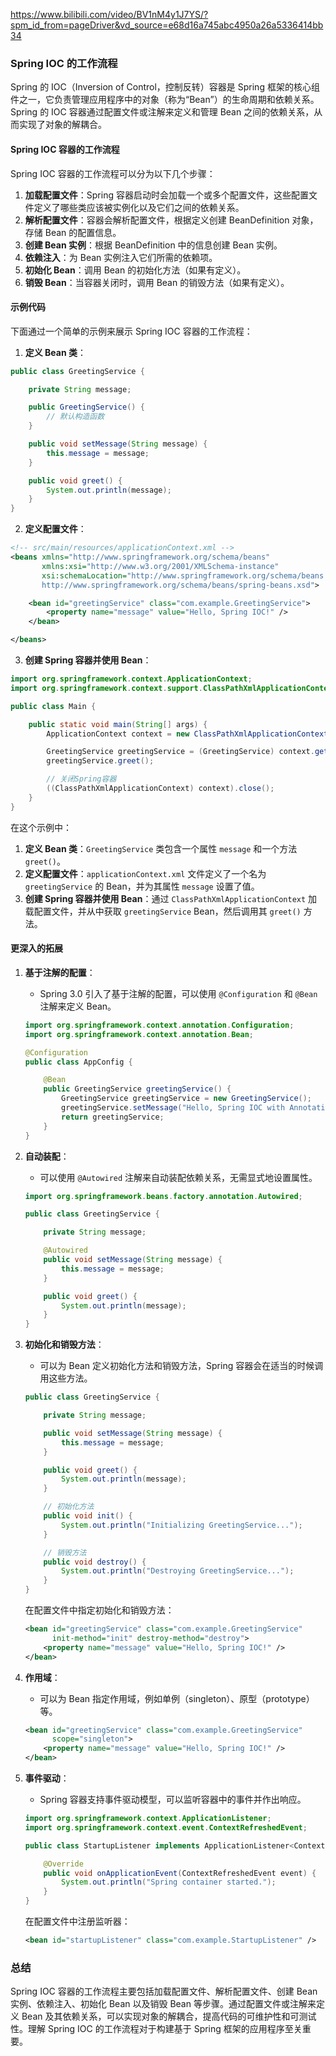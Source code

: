 https://www.bilibili.com/video/BV1nM4y1J7YS/?spm_id_from=pageDriver&vd_source=e68d16a745abc4950a26a5336414bb34

### Spring IOC 的工作流程

Spring 的 IOC（Inversion of Control，控制反转）容器是 Spring 框架的核心组件之一，它负责管理应用程序中的对象（称为“Bean”）的生命周期和依赖关系。Spring 的 IOC 容器通过配置文件或注解来定义和管理 Bean 之间的依赖关系，从而实现了对象的解耦合。

#### Spring IOC 容器的工作流程

Spring IOC 容器的工作流程可以分为以下几个步骤：

1. **加载配置文件**：Spring 容器启动时会加载一个或多个配置文件，这些配置文件定义了哪些类应该被实例化以及它们之间的依赖关系。
2. **解析配置文件**：容器会解析配置文件，根据定义创建 BeanDefinition 对象，存储 Bean 的配置信息。
3. **创建 Bean 实例**：根据 BeanDefinition 中的信息创建 Bean 实例。
4. **依赖注入**：为 Bean 实例注入它们所需的依赖项。
5. **初始化 Bean**：调用 Bean 的初始化方法（如果有定义）。
6. **销毁 Bean**：当容器关闭时，调用 Bean 的销毁方法（如果有定义）。

#### 示例代码

下面通过一个简单的示例来展示 Spring IOC 容器的工作流程：

1. **定义 Bean 类**：

```java
public class GreetingService {

    private String message;

    public GreetingService() {
        // 默认构造函数
    }

    public void setMessage(String message) {
        this.message = message;
    }

    public void greet() {
        System.out.println(message);
    }
}
```

2. **定义配置文件**：

```xml
<!-- src/main/resources/applicationContext.xml -->
<beans xmlns="http://www.springframework.org/schema/beans"
       xmlns:xsi="http://www.w3.org/2001/XMLSchema-instance"
       xsi:schemaLocation="http://www.springframework.org/schema/beans
       http://www.springframework.org/schema/beans/spring-beans.xsd">

    <bean id="greetingService" class="com.example.GreetingService">
        <property name="message" value="Hello, Spring IOC!" />
    </bean>

</beans>
```

3. **创建 Spring 容器并使用 Bean**：

```java
import org.springframework.context.ApplicationContext;
import org.springframework.context.support.ClassPathXmlApplicationContext;

public class Main {

    public static void main(String[] args) {
        ApplicationContext context = new ClassPathXmlApplicationContext("applicationContext.xml");

        GreetingService greetingService = (GreetingService) context.getBean("greetingService");
        greetingService.greet();

        // 关闭Spring容器
        ((ClassPathXmlApplicationContext) context).close();
    }
}
```

在这个示例中：

1. **定义 Bean 类**：`GreetingService` 类包含一个属性 `message` 和一个方法 `greet()`。
2. **定义配置文件**：`applicationContext.xml` 文件定义了一个名为 `greetingService` 的 Bean，并为其属性 `message` 设置了值。
3. **创建 Spring 容器并使用 Bean**：通过 `ClassPathXmlApplicationContext` 加载配置文件，并从中获取 `greetingService` Bean，然后调用其 `greet()` 方法。

#### 更深入的拓展

1. **基于注解的配置**：

   - Spring 3.0 引入了基于注解的配置，可以使用 `@Configuration` 和 `@Bean` 注解来定义 Bean。

   ```java
   import org.springframework.context.annotation.Configuration;
   import org.springframework.context.annotation.Bean;

   @Configuration
   public class AppConfig {

       @Bean
       public GreetingService greetingService() {
           GreetingService greetingService = new GreetingService();
           greetingService.setMessage("Hello, Spring IOC with Annotations!");
           return greetingService;
       }
   }
   ```

2. **自动装配**：

   - 可以使用 `@Autowired` 注解来自动装配依赖关系，无需显式地设置属性。

   ```java
   import org.springframework.beans.factory.annotation.Autowired;

   public class GreetingService {

       private String message;

       @Autowired
       public void setMessage(String message) {
           this.message = message;
       }

       public void greet() {
           System.out.println(message);
       }
   }
   ```

3. **初始化和销毁方法**：

   - 可以为 Bean 定义初始化方法和销毁方法，Spring 容器会在适当的时候调用这些方法。

   ```java
   public class GreetingService {

       private String message;

       public void setMessage(String message) {
           this.message = message;
       }

       public void greet() {
           System.out.println(message);
       }

       // 初始化方法
       public void init() {
           System.out.println("Initializing GreetingService...");
       }

       // 销毁方法
       public void destroy() {
           System.out.println("Destroying GreetingService...");
       }
   }
   ```

   在配置文件中指定初始化和销毁方法：

   ```xml
   <bean id="greetingService" class="com.example.GreetingService"
         init-method="init" destroy-method="destroy">
       <property name="message" value="Hello, Spring IOC!" />
   </bean>
   ```

4. **作用域**：

   - 可以为 Bean 指定作用域，例如单例（singleton）、原型（prototype）等。

   ```xml
   <bean id="greetingService" class="com.example.GreetingService"
         scope="singleton">
       <property name="message" value="Hello, Spring IOC!" />
   </bean>
   ```

5. **事件驱动**：

   - Spring 容器支持事件驱动模型，可以监听容器中的事件并作出响应。

   ```java
   import org.springframework.context.ApplicationListener;
   import org.springframework.context.event.ContextRefreshedEvent;

   public class StartupListener implements ApplicationListener<ContextRefreshedEvent> {

       @Override
       public void onApplicationEvent(ContextRefreshedEvent event) {
           System.out.println("Spring container started.");
       }
   }
   ```

   在配置文件中注册监听器：

   ```xml
   <bean id="startupListener" class="com.example.StartupListener" />
   ```

### 总结

Spring IOC 容器的工作流程主要包括加载配置文件、解析配置文件、创建 Bean 实例、依赖注入、初始化 Bean 以及销毁 Bean 等步骤。通过配置文件或注解来定义 Bean 及其依赖关系，可以实现对象的解耦合，提高代码的可维护性和可测试性。理解 Spring IOC 的工作流程对于构建基于 Spring 框架的应用程序至关重要。
